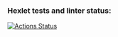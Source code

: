 ### Hexlet tests and linter status:
[![Actions Status](https://github.com/AnuarBey/layout-designer-project-58/workflows/hexlet-check/badge.svg)](https://github.com/AnuarBey/layout-designer-project-58/actions)